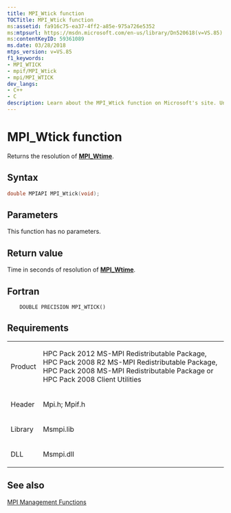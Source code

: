 ```yaml
---
title: MPI_Wtick function
TOCTitle: MPI_Wtick function
ms:assetid: fa916c75-ea37-4ff2-a85e-975a726e5352
ms:mtpsurl: https://msdn.microsoft.com/en-us/library/Dn520618(v=VS.85)
ms:contentKeyID: 59361089
ms.date: 03/28/2018
mtps_version: v=VS.85
f1_keywords:
- MPI_WTICK
- mpif/MPI_Wtick
- mpi/MPI_WTICK
dev_langs:
- C++
- C
description: Learn about the MPI_Wtick function on Microsoft's site. Understand its syntax, parameters, return value, and requirements for HPC Pack.
---
```


# MPI\_Wtick function

Returns the resolution of [**MPI\_Wtime**](mpi-wtime-function.md).

## Syntax

``` c++
double MPIAPI MPI_Wtick(void);
```

## Parameters

This function has no parameters.

## Return value

Time in seconds of resolution of [**MPI\_Wtime**](mpi-wtime-function.md).

## Fortran

``` FORTRAN
    DOUBLE PRECISION MPI_WTICK()
```

## Requirements

<table>
<colgroup>
<col  />
<col  />
</colgroup>
<tbody>
<tr class="odd">
<td><p>Product</p></td>
<td><p>HPC Pack 2012 MS-MPI Redistributable Package, HPC Pack 2008 R2 MS-MPI Redistributable Package, HPC Pack 2008 MS-MPI Redistributable Package or HPC Pack 2008 Client Utilities</p></td>
</tr>
<tr class="even">
<td><p>Header</p></td>
<td>Mpi.h;
Mpif.h</td>
</tr>
<tr class="odd">
<td><p>Library</p></td>
<td>Msmpi.lib</td>
</tr>
<tr class="even">
<td><p>DLL</p></td>
<td>Msmpi.dll</td>
</tr>
</tbody>
</table>


## See also

[MPI Management Functions](mpi-management-functions.md)

